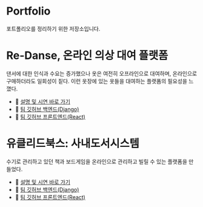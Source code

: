 # Portfolio
포트폴리오를 정리하기 위한 저장소입니다.

# Re-Danse, 온라인 의상 대여 플랫폼
댄서에 대한 인식과 수요는 증가했으나 옷은 여전히 오프라인으로 대여하며, 온라인으로 구매하더라도 일회성이 짙다.
이런 옷장에 있는 옷들을 대여하는 플랫폼의 필요성을 느꼈다.
- 🔮 [설명 및 시연 바로 가기](Re-danse.md)
- 📿 [팀 깃허브 백엔드(Django)](https://github.com/BACKHAERANI/project-pajama-django)
- 📿 [팀 깃허브 프론트엔드(React)](https://github.com/BACKHAERANI/project-pajama-react)


# 유클리드북스: 사내도서시스템 
수기로 관리하고 있던 책과 보드게임을 온라인으로 관리하고 빌릴 수 있는 플랫폼을 만들었다. 
- 📒 [설명 및 시연 바로 가기](euclidbooks.md)
- 📗 [팀 깃허브 백엔드(Django)](https://github.com/dlcksemf/Introvert-iNtuitive-X-Perceiving-Django)
- 📘 [팀 깃허브 프론트엔드(React)](https://github.com/dlcksemf/Introvert-iNtuitive-X-Perceiving-React)
